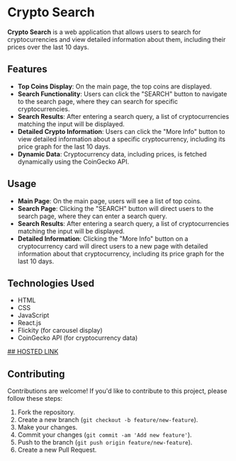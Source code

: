 # Crypto Search

**Crypto Search** is a web application that allows users to search for cryptocurrencies and view detailed information about them, including their prices over the last 10 days.

## Features

- **Top Coins Display**: On the main page, the top coins are displayed.
- **Search Functionality**: Users can click the "SEARCH" button to navigate to the search page, where they can search for specific cryptocurrencies.
- **Search Results**: After entering a search query, a list of cryptocurrencies matching the input will be displayed.
- **Detailed Crypto Information**: Users can click the "More Info" button to view detailed information about a specific cryptocurrency, including its price graph for the last 10 days.
- **Dynamic Data**: Cryptocurrency data, including prices, is fetched dynamically using the CoinGecko API.

## Usage

- **Main Page**: On the main page, users will see a list of top coins.
- **Search Page**: Clicking the "SEARCH" button will direct users to the search page, where they can enter a search query.
- **Search Results**: After entering a search query, a list of cryptocurrencies matching the input will be displayed.
- **Detailed Information**: Clicking the "More Info" button on a cryptocurrency card will direct users to a new page with detailed information about that cryptocurrency, including its price graph for the last 10 days.

## Technologies Used

- HTML
- CSS
- JavaScript
- React.js
- Flickity (for carousel display)
- CoinGecko API (for cryptocurrency data)

[## HOSTED LINK](https://anurag090697.github.io/Crypto_Search/)

## Contributing

Contributions are welcome! If you'd like to contribute to this project, please follow these steps:

1. Fork the repository.
2. Create a new branch (`git checkout -b feature/new-feature`).
3. Make your changes.
4. Commit your changes (`git commit -am 'Add new feature'`).
5. Push to the branch (`git push origin feature/new-feature`).
6. Create a new Pull Request.


